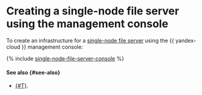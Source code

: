# Creating a single-node file server using the management console

To create an infrastructure for a [single-node file server](index.md) using the {{ yandex-cloud }} management console:

{% include [single-node-file-server-console](../../../_tutorials/archive/single-node-file-server-console.md) %}

#### See also {#see-also}

* [{#T}](terraform.md).